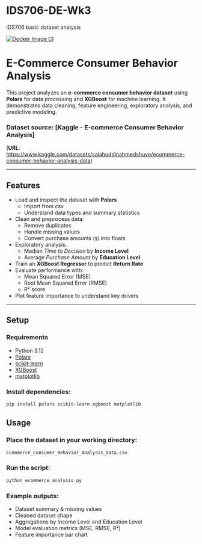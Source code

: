 # IDS706-DE-Wk3
IDS706 basic dataset analysis

[![Docker Image CI](https://github.com/Parautilitarian/IDS706-eCommerce-Customer-Behavior/actions/workflows/docker-image.yml/badge.svg)](https://github.com/Parautilitarian/IDS706-eCommerce-Customer-Behavior/actions/workflows/docker-image.yml)

# E-Commerce Consumer Behavior Analysis

This project analyzes an **e-commerce consumer behavior dataset** using **Polars** for data processing and **XGBoost** for machine learning. It demonstrates data cleaning, feature engineering, exploratory analysis, and predictive modeling.

### Dataset source: [Kaggle - E-commerce Consumer Behavior Analysis]
(**URL**: https://www.kaggle.com/datasets/salahuddinahmedshuvo/ecommerce-consumer-behavior-analysis-data)

---

## Features

- Load and inspect the dataset with **Polars**
  - Import from csv
  - Understand data types and summary statistics
- Clean and preprocess data:
  - Remove duplicates
  - Handle missing values
  - Convert purchase amounts (`$`) into floats
- Exploratory analysis:
  - Median *Time to Decision* by **Income Level**
  - Average *Purchase Amount* by **Education Level**
- Train an **XGBoost Regressor** to predict **Return Rate**
- Evaluate performance with:
  - Mean Squared Error (MSE)
  - Root Mean Squared Error (RMSE)
  - R² score
- Plot feature importance to understand key drivers

---

## Setup

### Requirements

- Python 3.12
- [Polars](https://pola-rs.github.io/polars/)
- [scikit-learn](https://scikit-learn.org/)
- [XGBoost](https://xgboost.readthedocs.io/)
- [matplotlib](https://matplotlib.org/)

### Install dependencies:

```bash
pip install polars scikit-learn xgboost matplotlib
```

## Usage

### Place the dataset in your working directory: 
```bash 
Ecommerce_Consumer_Behavior_Analysis_Data.csv 
```

### Run the script:
```bash
python ecommerce_analysis.py
```

### Example outputs:
- Dataset summary & missing values
- Cleaned dataset shape
- Aggregations by Income Level and Education Level
- Model evaluation metrics (MSE, RMSE, R²)
- Feature importance bar chart


